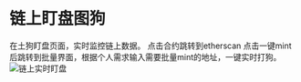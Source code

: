 # 链上盯盘图狗
在土狗盯盘页面，实时监控链上数据。
点击合约跳转到etherscan
点击一键mint后跳转到批量界面，根据个人需求输入需要批量mint的地址，一键实时打狗。
![链上实时盯盘](../screenshots/followEthereum.jpg)

